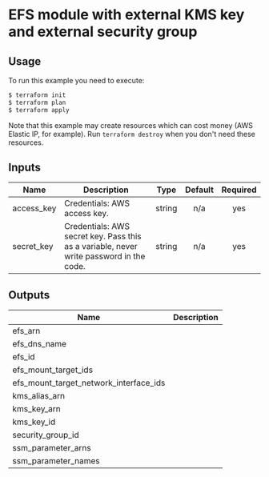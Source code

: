 # EFS module with external KMS key and external security group

## Usage

To run this example you need to execute:

```bash
$ terraform init
$ terraform plan
$ terraform apply
```

Note that this example may create resources which can cost money (AWS Elastic IP, for example). Run `terraform destroy` when you don't need these resources.

<!-- BEGINNING OF PRE-COMMIT-TERRAFORM DOCS HOOK -->
## Inputs

| Name | Description | Type | Default | Required |
|------|-------------|:----:|:-----:|:-----:|
| access\_key | Credentials: AWS access key. | string | n/a | yes |
| secret\_key | Credentials: AWS secret key. Pass this as a variable, never write password in the code. | string | n/a | yes |

## Outputs

| Name | Description |
|------|-------------|
| efs\_arn |  |
| efs\_dns\_name |  |
| efs\_id |  |
| efs\_mount\_target\_ids |  |
| efs\_mount\_target\_network\_interface\_ids |  |
| kms\_alias\_arn |  |
| kms\_key\_arn |  |
| kms\_key\_id |  |
| security\_group\_id |  |
| ssm\_parameter\_arns |  |
| ssm\_parameter\_names |  |

<!-- END OF PRE-COMMIT-TERRAFORM DOCS HOOK -->
